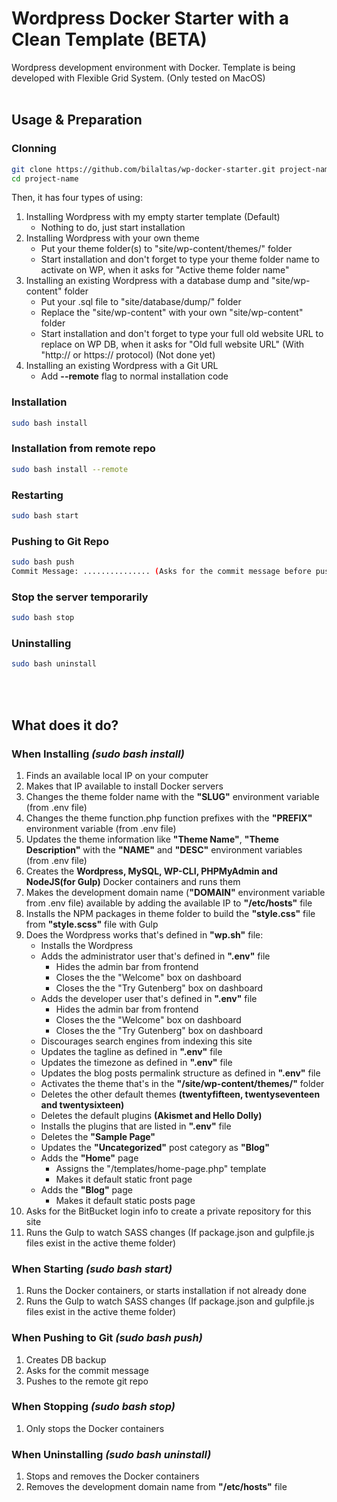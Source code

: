 # Wordpress Docker Starter with a Clean Template (BETA)
Wordpress development environment with Docker. Template is being developed with Flexible Grid System. (Only tested on MacOS)
<br><br>

## Usage & Preparation

### Clonning
```bash
git clone https://github.com/bilaltas/wp-docker-starter.git project-name
cd project-name
```

Then, it has four types of using:
1. Installing Wordpress with my empty starter template (Default)
	* Nothing to do, just start installation
2. Installing Wordpress with your own theme
	* Put your theme folder(s) to "site/wp-content/themes/" folder
	* Start installation and don't forget to type your theme folder name to activate on WP, when it asks for "Active theme folder name"
3. Installing an existing Wordpress with a database dump and "site/wp-content" folder
	* Put your .sql file to "site/database/dump/" folder
	* Replace the "site/wp-content" with your own "site/wp-content" folder
	* Start installation and don't forget to type your full old website URL to replace on WP DB, when it asks for "Old full website URL" (With "http:// or https:// protocol) (Not done yet)
4. Installing an existing Wordpress with a Git URL
	* Add **--remote** flag to normal installation code


### Installation
```bash
sudo bash install
```

### Installation from remote repo
```bash
sudo bash install --remote
```

### Restarting
```bash
sudo bash start
```

### Pushing to Git Repo
```bash
sudo bash push
Commit Message: ............... (Asks for the commit message before pushing)
```

### Stop the server temporarily
```bash
sudo bash stop
```

### Uninstalling
```bash
sudo bash uninstall
```
<br><br>

## What does it do?
### When Installing *(sudo bash install)*
1. Finds an available local IP on your computer
2. Makes that IP available to install Docker servers
3. Changes the theme folder name with the **"SLUG"** environment variable (from .env file)
4. Changes the theme function.php function prefixes with the **"PREFIX"** environment variable (from .env file)
5. Updates the theme information like **"Theme Name"**, **"Theme Description"** with the **"NAME"** and **"DESC"** environment variables (from .env file)
6. Creates the **Wordpress, MySQL, WP-CLI, PHPMyAdmin and NodeJS(for Gulp)** Docker containers and runs them
7. Makes the development domain name (**"DOMAIN"** environment variable from .env file) available by adding the available IP to **"/etc/hosts"** file
8. Installs the NPM packages in theme folder to build the **"style.css"** file from **"style.scss"** file with Gulp
9. Does the Wordpress works that's defined in **"wp.sh"** file:
	* Installs the Wordpress
	* Adds the administrator user that's defined in **".env"** file
		* Hides the admin bar from frontend
		* Closes the the "Welcome" box on dashboard
		* Closes the the "Try Gutenberg" box on dashboard
	* Adds the developer user that's defined in **".env"** file
		* Hides the admin bar from frontend
		* Closes the the "Welcome" box on dashboard
		* Closes the the "Try Gutenberg" box on dashboard
	* Discourages search engines from indexing this site
	* Updates the tagline as defined in **".env"** file
	* Updates the timezone as defined in **".env"** file
	* Updates the blog posts permalink structure as defined in **".env"** file
	* Activates the theme that's in the **"/site/wp-content/themes/"** folder
	* Deletes the other default themes **(twentyfifteen, twentyseventeen and twentysixteen)**
	* Deletes the default plugins **(Akismet and Hello Dolly)**
	* Installs the plugins that are listed in **".env"** file
	* Deletes the **"Sample Page"**
	* Updates the **"Uncategorized"** post category as **"Blog"**
	* Adds the **"Home"** page
		* Assigns the "/templates/home-page.php" template
		* Makes it default static front page
	* Adds the **"Blog"** page
		* Makes it default static posts page
10. Asks for the BitBucket login info to create a private repository for this site
11. Runs the Gulp to watch SASS changes (If package.json and gulpfile.js files exist in the active theme folder)


### When Starting *(sudo bash start)*
1. Runs the Docker containers, or starts installation if not already done
2. Runs the Gulp to watch SASS changes (If package.json and gulpfile.js files exist in the active theme folder)


### When Pushing to Git *(sudo bash push)*
1. Creates DB backup
2. Asks for the commit message
3. Pushes to the remote git repo


### When Stopping *(sudo bash stop)*
1. Only stops the Docker containers


### When Uninstalling *(sudo bash uninstall)*
1. Stops and removes the Docker containers
2. Removes the development domain name from **"/etc/hosts"** file
